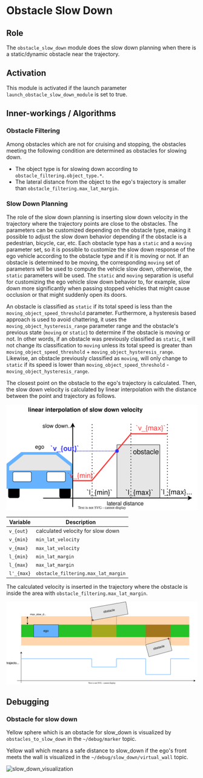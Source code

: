 # Obstacle Slow Down

## Role

The `obstacle_slow_down` module does the slow down planning when there is a static/dynamic obstacle near the trajectory.

## Activation

This module is activated if the launch parameter `launch_obstacle_slow_down_module` is set to true.

## Inner-workings / Algorithms

### Obstacle Filtering

Among obstacles which are not for cruising and stopping, the obstacles meeting the following condition are determined as obstacles for slowing down.

- The object type is for slowing down according to `obstacle_filtering.object_type.*`.
- The lateral distance from the object to the ego's trajectory is smaller than `obstacle_filtering.max_lat_margin`.

### Slow Down Planning

The role of the slow down planning is inserting slow down velocity in the trajectory where the trajectory points are close to the obstacles. The parameters can be customized depending on the obstacle type, making it possible to adjust the slow down behavior depending if the obstacle is a pedestrian, bicycle, car, etc. Each obstacle type has a `static` and a `moving` parameter set, so it is possible to customize the slow down response of the ego vehicle according to the obstacle type and if it is moving or not. If an obstacle is determined to be moving, the corresponding `moving` set of parameters will be used to compute the vehicle slow down, otherwise, the `static` parameters will be used. The `static` and `moving` separation is useful for customizing the ego vehicle slow down behavior to, for example, slow down more significantly when passing stopped vehicles that might cause occlusion or that might suddenly open its doors.

An obstacle is classified as `static` if its total speed is less than the `moving_object_speed_threshold` parameter. Furthermore, a hysteresis based approach is used to avoid chattering, it uses the `moving_object_hysteresis_range` parameter range and the obstacle's previous state (`moving` or `static`) to determine if the obstacle is moving or not. In other words, if an obstacle was previously classified as `static`, it will not change its classification to `moving` unless its total speed is greater than `moving_object_speed_threshold` + `moving_object_hysteresis_range`. Likewise, an obstacle previously classified as `moving`, will only change to `static` if its speed is lower than `moving_object_speed_threshold` - `moving_object_hysteresis_range`.

The closest point on the obstacle to the ego's trajectory is calculated.
Then, the slow down velocity is calculated by linear interpolation with the distance between the point and trajectory as follows.

![slow_down_velocity_calculation](./docs/slow_down_velocity_calculation.svg)

| Variable   | Description                         |
| ---------- | ----------------------------------- |
| `v_{out}`  | calculated velocity for slow down   |
| `v_{min}`  | `min_lat_velocity`                  |
| `v_{max}`  | `max_lat_velocity`                  |
| `l_{min}`  | `min_lat_margin`                    |
| `l_{max}`  | `max_lat_margin`                    |
| `l'_{max}` | `obstacle_filtering.max_lat_margin` |

The calculated velocity is inserted in the trajectory where the obstacle is inside the area with `obstacle_filtering.max_lat_margin`.

![slow_down_planning](./docs/slow_down_planning.drawio.svg)

## Debugging

### Obstacle for slow down

Yellow sphere which is an obstacle for slow_down is visualized by `obstacles_to_slow_down` in the `~/debug/marker` topic.

Yellow wall which means a safe distance to slow_down if the ego's front meets the wall is visualized in the `~/debug/slow_down/virtual_wall` topic.

![slow_down_visualization](../docs/slow_down_visualization.png)
